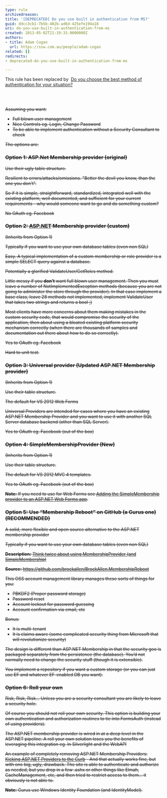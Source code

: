 ```yaml
---
type: rule
archivedreason: 
title: '[DEPRECATED] Do you use built in authentication from MS?'
guid: ddcc3cb1-7b5b-402b-ad6d-425efe194a18
uri: do-you-use-built-in-authentication-from-ms
created: 2013-05-02T21:19:33.0000000Z
authors:
- title: Adam Cogan
  url: https://ssw.com.au/people/adam-cogan
related: []
redirects:
- deprecated-do-you-use-built-in-authentication-from-ms

---
```



<p class="ssw15-rteElement-GreyBox">​This rule has been replaced by&#160; ​<a href="/_layouts/15/FIXUPREDIRECT.ASPX?WebId=3dfc0e07-e23a-4cbb-aac2-e778b71166a2&amp;TermSetId=07da3ddf-0924-4cd2-a6d4-a4809ae20160&amp;TermId=afa18fb5-a263-4538-a54e-02c8bd78ad67">Do you choose the best method of authentication for your situation?​​​​</a></p>
<br><excerpt class='endintro'></excerpt><br>
<p style="text-decoration&#58;line-through;">Assuming you want&#58;</p><ul style="text-decoration&#58;line-through;"><li>Full blown user management</li><li>Nice Controls eg. Login, Change Password</li><li>To be able to implement authentication without a Security Consultant to check</li></ul><p style="text-decoration&#58;line-through;">The options are&#58;</p><h3 style="text-decoration&#58;line-through;">Option 1&#58; ASP.Net Membership provider (original)</h3><p style="text-decoration&#58;line-through;">Use their ugly table structure.</p><p style="text-decoration&#58;line-through;">Resilient to errors/attacks/omissions. &quot;Better the devil you know, than the one you don't&quot;.</p><p style="text-decoration&#58;line-through;">So if it is simple, straightforward, standardized, integrated well with the existing platform, well documented, and sufficient for your current requirements - why would someone want to go and do something custom?</p><p style="text-decoration&#58;line-through;">No OAuth eg. Facebook</p><h3 style="text-decoration&#58;line-through;">Option 2&#58; <a href="http&#58;//www.asp.net/" target="_blank">ASP.NET</a> Membership provider (custom)</h3><p style="text-decoration&#58;line-through;">(Inherits from Option 1)</p><p style="text-decoration&#58;line-through;">Typically if you want to use your own database tables (even non SQL)</p><p style="text-decoration&#58;line-through;">Easy. A typical implementation of a custom membership or role provider is a simple SELECT query against a database.</p><p style="text-decoration&#58;line-through;">Potentially a glorified ValidateUser/GetRoles method.</p><p style="text-decoration&#58;line-through;">Little messy if you <strong>don’t</strong> want full blown user management. Then you must leave a number of NotImplementedException methods (because you are not going to administer the store through the provider). In that case implement a base class, leave 28 methods not implemented, implement ValidateUser that takes two strings and returns a bool ;)</p><p style="text-decoration&#58;line-through;">Most clients have more concerns about them making mistakes in the custom security code, that would compromise the security of the application, then about using a bloated existing platform security mechanism correctly (when there are thousands of samples and documentation out there about how to do so correctly).</p><p style="text-decoration&#58;line-through;">Yes to OAuth eg. Facebook</p><p style="text-decoration&#58;line-through;">Hard to unit test.</p><h3 style="text-decoration&#58;line-through;">Option 3&#58; Universal provider (Updated ASP.NET Membership provider)</h3><p style="text-decoration&#58;line-through;">(Inherits from Option 1)</p><p style="text-decoration&#58;line-through;">Use their table structure.</p><p style="text-decoration&#58;line-through;">The default for VS 2012 Web Forms</p><p style="text-decoration&#58;line-through;">Universal Providers are intended for cases where you have an existing ASP.NET Membership Provider and you want to use it with another SQL Server database backend (other than SQL Server).</p><p style="text-decoration&#58;line-through;">Yes to OAuth eg. Facebook (out of the box)</p><h3 style="text-decoration&#58;line-through;">Option 4&#58; SimpleMembershipProvider (New)</h3><p style="text-decoration&#58;line-through;">(Inherits from Option 1)</p><p style="text-decoration&#58;line-through;">Use their table structure.</p><p style="text-decoration&#58;line-through;">The default for VS 2012 MVC 4 templates.</p><p style="text-decoration&#58;line-through;">Yes to OAuth eg. Facebook (out of the box)</p><p style="text-decoration&#58;line-through;"><strong>Note&#58;</strong> If you need to use for Web Forms see <a href="http&#58;//blogs.msmvps.com/luisabreu/blog/2012/09/24/adding-the-simplemembership-provider-to-an-asp-net-web-forms-app/" target="_blank">Adding the SimpleMembership provider to an ASP.NET Web Forms app</a>.</p><h3 style="text-decoration&#58;line-through;">Option 5&#58; Use “Membership Reboot” on GitHub (a Gurus one) (RECOMMENDED)</h3><p style="text-decoration&#58;line-through;">A solid, more flexible and open source alternative to the ASP.NET membership provider</p><p style="text-decoration&#58;line-through;">Typically if you want to use your own database tables (even non SQL)</p><p style="text-decoration&#58;line-through;"><strong>Description&#58;</strong> <a href="http&#58;//brockallen.com/2012/09/02/think-twice-about-using-membershipprovider-and-simplemembership/" target="_blank">Think twice about using MembershipProvider (and SimpleMembership)</a></p><p style="text-decoration&#58;line-through;"><strong>Source&#58;</strong> <a href="https&#58;//github.com/brockallen/BrockAllen.MembershipReboot" target="_blank">https&#58;//github.com/brockallen/BrockAllen.MembershipReboot</a></p><p style="text-decoration&#58;line-through;">This OSS account management library manages these sorts of things for you&#58;</p><ul style="text-decoration&#58;line-through;"><li>PBKDF2 (Proper password storage)</li><li>Password reset</li><li>Account lockout for password guessing</li><li>Account confirmation via email, etc</li></ul><p style="text-decoration&#58;line-through;">Bonus&#58;</p><ul style="text-decoration&#58;line-through;"><li>It is multi-tenant</li><li>It is claims aware (some complicated security thing from Microsoft that will revolutionize security)</li></ul><p style="text-decoration&#58;line-through;">The design is different than ASP.NET Membership in that the security goo is packaged separately from the persistence (the database). You’d not normally need to change the security stuff (though it is extensible).</p><p style="text-decoration&#58;line-through;">You implement a repository if you want a custom storage (or you can just use EF and whatever EF-enabled DB you want).</p><h3 style="text-decoration&#58;line-through;">Option 6&#58; Roll your own</h3><p style="text-decoration&#58;line-through;">Risk, Risk, Risk... Unless you are a security consultant you are likely to leave a security hole.</p><p style="text-decoration&#58;line-through;">Of course you should not roll your own security. This option is building your own authentication and authorization routines to tie into FormsAuth (instead of using providers).</p><p style="text-decoration&#58;line-through;">The ASP.NET membership provider is wired in at a deep level in the ASP.NET pipeline. A roll your own solution loses you the benefits of leveraging this integration eg. In Silverlight and the WebAPI</p><p style="text-decoration&#58;line-through;">An example of completely removing ASP.NET Membership Providers&#58; <a href="http&#58;//www.devproconnections.com/article/aspnet2/Kicking-ASP-NET-Providers-to-the-Curb-129584" target="_blank">Kicking ASP.NET Providers to the Curb</a> - And that actually works fine, but with one big, ugly, drawback. The site is able to authenticate and authorize as needed, but you drop in a few .ashx or other things like Elmah, CacheManagement, etc, and then tried to restrict access to them... it obviously is not able to.</p><p style="text-decoration&#58;line-through;"><strong>Note&#58;</strong> Gurus use Windows Identity Foundation (and IdentityModel).</p>


